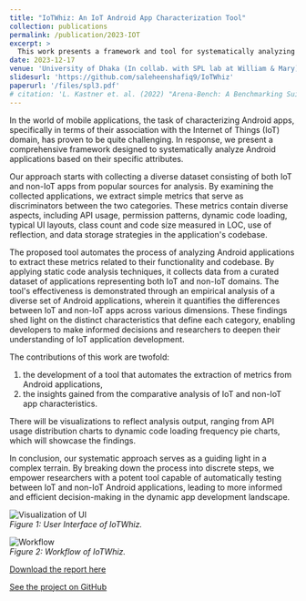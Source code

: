 ```yaml
---
title: "IoTWhiz: An IoT Android App Characterization Tool"
collection: publications
permalink: /publication/2023-IOT
excerpt: >
  This work presents a framework and tool for systematically analyzing and differentiating IoT and non-IoT Android applications through automated static code analysis, providing insights into their distinct characteristics to aid developers and researchers.
date: 2023-12-17
venue: 'University of Dhaka (In collab. with SPL lab at William & Mary)'
slidesurl: 'https://github.com/saleheenshafiq9/IoTWhiz'
paperurl: '/files/spl3.pdf'
# citation: 'L. Kastner et. al. (2022) "Arena-Bench: A Benchmarking Suite for Obstacle Avoidance Approaches in Highly Dynamic Environments" Robotics and Automation Letters.'
---
```

In the world of mobile applications, the task of characterizing Android apps, specifically in terms of their association with the Internet of Things (IoT) domain, has proven to be quite challenging. In response, we present a comprehensive framework designed to systematically analyze Android applications based on their specific attributes. 

Our approach starts with collecting a diverse dataset consisting of both IoT and non-IoT apps from popular sources for analysis. By examining the collected applications, we extract simple metrics that serve as discriminators between the two categories. These metrics contain diverse aspects, including API usage, permission patterns, dynamic code loading, typical UI layouts, class count and code size measured in LOC, use of reflection, and data storage strategies in the application's codebase.

The proposed tool automates the process of analyzing Android applications to extract these metrics related to their functionality and codebase. By applying static code analysis techniques, it collects data from a curated dataset of applications representing both IoT and non-IoT domains. The tool's effectiveness is demonstrated through an empirical analysis of a diverse set of Android applications, wherein it quantifies the differences between IoT and non-IoT apps across various dimensions. These findings shed light on the distinct characteristics that define each category, enabling developers to make informed decisions and researchers to deepen their understanding of IoT application development.

The contributions of this work are twofold: 

1) the development of a tool that automates the extraction of metrics from Android applications,
2) the insights gained from the comparative analysis of IoT and non-IoT app characteristics. 

There will be visualizations to reflect analysis output, ranging from API usage distribution charts to dynamic code loading frequency pie charts, which will showcase the findings. 

In conclusion, our systematic approach serves as a guiding light in a complex terrain. By breaking down the process into discrete steps, we empower researchers with a potent tool capable of automatically testing between IoT and non-IoT Android applications, leading to more informed and efficient decision-making in the dynamic app development landscape.

![Visualization of UI](https://saleheenshafiq9.github.io/images/iot-1.png)  
*Figure 1: User Interface of IoTWhiz.*

![Workflow](https://saleheenshafiq9.github.io/images/iot-2.png)  
*Figure 2: Workflow of IoTWhiz.*

[Download the report here](https://saleheenshafiq9.github.io/files/iotwhiz_report.pdf)  

[See the project on GitHub](https://github.com/saleheenshafiq9/IoTWhiz)